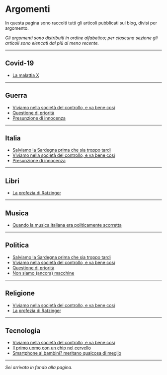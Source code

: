 # Argomenti

In questa pagina sono raccolti tutti gli articoli pubblicati sul blog, divisi per argomento.

*Gli argomenti sono distribuiti in ordine alfabetico; per ciascuna sezione gli articoli sono elencati dal più al meno recente.*

---

## Covid-19
- [La malattia X](/articles/2024-01-19-malattia-x.html)

---

## Guerra
- [Viviamo nella società del controllo, e va bene così](/articles/2024-02-08-matrix.html)
- [Questione di priorità](/articles/2024-02-05-questione-di-priorita.html)
- [Presunzione di innocenza](/articles/2024-01-28-presunzione-di-innocenza.html)

---

## Italia
- [Salviamo la Sardegna prima che sia troppo tardi](/articles/2024-09-04-sardegna-in-pericolo.html)
- [Viviamo nella società del controllo, e va bene così](/articles/2024-02-08-matrix.html)
- [Presunzione di innocenza](/articles/2024-01-28-presunzione-di-innocenza.html)

---

## Libri
- [La profezia di Ratzinger](/articles/2024-02-01-profezia-ratzinger.html)

---

## Musica
- [Quando la musica italiana era politicamente scorretta](/articles/2024-02-12-musica-italiana-politicamente-scorretta.html)

---

## Politica
- [Salviamo la Sardegna prima che sia troppo tardi](/articles/2024-09-04-sardegna-in-pericolo.html)
- [Viviamo nella società del controllo, e va bene così](/articles/2024-02-08-matrix.html)
- [Questione di priorità](/articles/2024-02-05-questione-di-priorita.html)
- [Non siamo (ancora) macchine](/articles/2024-01-24-non-siamo-ancora-macchine.html)

---

## Religione
- [Viviamo nella società del controllo, e va bene così](/articles/2024-02-08-matrix.html)
- [La profezia di Ratzinger](/articles/2024-02-01-profezia-ratzinger.html)

---

## Tecnologia
- [Viviamo nella società del controllo, e va bene così](/articles/2024-02-08-matrix.html)
- [Il primo uomo con un chip nel cervello](/articles/2024-01-31-primo-uomo-chip-cervello.html)
- [Smartphone ai bambini? meritano qualcosa di meglio](/articles/2024-01-29-smartphone-ai-bambini.html)

---

*Sei arrivato in fondo alla pagina.*